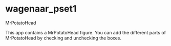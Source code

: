 # wagenaar_pset1
MrPotatoHead

This app contains a MrPotatoHead figure. You can add the different parts of MrPotatoHead by checking and unchecking the boxes. 
